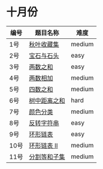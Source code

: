 # 十月份

**编号**|**题目名称**|**难度**
--------|------------|-------
1号|[秋叶收藏集](./第1题%20LCP%2019.%20秋叶收藏集)|medium
2号|[宝石与石头](./第2题%20771.%20宝石与石头)|easy
3号|[两数之和](./第3题%201.%20两数之和)|easy
4号|[两数相加](./第4题%202.%20两数相加)|medium
5号|[四数之和](./第5题%2018.%20四数之和)|medium
6号|[树中距离之和](./第6题%20834.%20树中距离之和)|hard
7号|[颜色分类](./第7题%2075.%20颜色分类)|medium
8号|[反转字符串](./第8题%20344.%20反转字符串)|easy
9号|[环形链表](./第9题%20141.%20环形链表)|easy
10号|[环形链表 II](./第10题%20142.%20环形链表%20II)|medium
11号|[分割等和子集](./第11题%20416.%20分割等和子集)|medium
